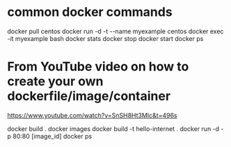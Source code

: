 # common docker commands

docker pull centos
docker run -d -t --name myexample centos
docker exec -it myexample bash
docker stats 
docker stop
docker start
docker ps

# From YouTube video on how to create your own dockerfile/image/container

https://www.youtube.com/watch?v=SnSH8Ht3MIc&t=496s

docker build .
docker images
docker build -t hello-internet .
docker run -d -p 80:80 [image_id]
docker ps